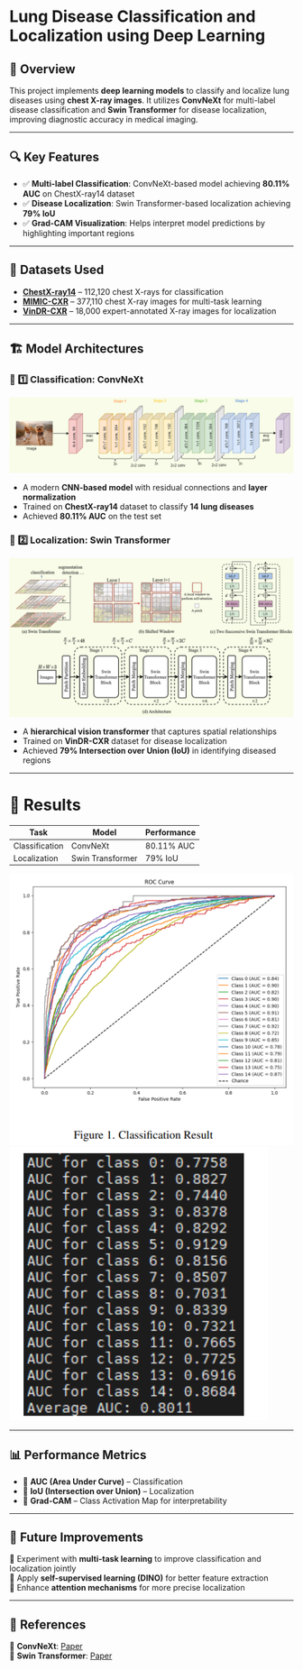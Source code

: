 # Lung Disease Classification and Localization using Deep Learning  

## 📌 Overview  
This project implements **deep learning models** to classify and localize lung diseases using **chest X-ray images**. It utilizes **ConvNeXt** for multi-label disease classification and **Swin Transformer** for disease localization, improving diagnostic accuracy in medical imaging.  

---

## 🔍 Key Features  
- ✅ **Multi-label Classification**: ConvNeXt-based model achieving **80.11% AUC** on ChestX-ray14 dataset  
- ✅ **Disease Localization**: Swin Transformer-based localization achieving **79% IoU**  
- ✅ **Grad-CAM Visualization**: Helps interpret model predictions by highlighting important regions  

---

## 📂 Datasets Used  
- **[ChestX-ray14](https://nihcc.app.box.com/v/ChestXray-NIHCC)** – 112,120 chest X-rays for classification  
- **[MIMIC-CXR](https://physionet.org/content/mimic-cxr/2.0.0/)** – 377,110 chest X-ray images for multi-task learning  
- **[VinDR-CXR](https://vindr.ai/datasets/vindr-cxr)** – 18,000 expert-annotated X-ray images for localization  

---

## 🏗 Model Architectures  

### 🏥 **1️⃣ Classification: ConvNeXt**  
![ConvNeXt Architecture](Images/ConvNext.png)
- A modern **CNN-based model** with residual connections and **layer normalization**  
- Trained on **ChestX-ray14** dataset to classify **14 lung diseases**  
- Achieved **80.11% AUC** on the test set  

### 🏥 **2️⃣ Localization: Swin Transformer**  
![Swin Transformer Architecture](Images/Swin_Transformer.png)
- A **hierarchical vision transformer** that captures spatial relationships  
- Trained on **VinDR-CXR** dataset for disease localization  
- Achieved **79% Intersection over Union (IoU)** in identifying diseased regions  

---

# 🚀 Results  

| Task           | Model            | Performance  |
|---------------|-----------------|-------------|
| Classification | ConvNeXt         | 80.11% AUC  |
| Localization  | Swin Transformer | 79% IoU     |

![Classification Result 1](Images/classification%20Results.png)
![Classification Result 2](Images/Classification%20results%202.png)

---

## 📊 Performance Metrics  
- 📌 **AUC (Area Under Curve)** – Classification  
- 📌 **IoU (Intersection over Union)** – Localization  
- 📌 **Grad-CAM** – Class Activation Map for interpretability  

---

## 📝 Future Improvements  
🔹 Experiment with **multi-task learning** to improve classification and localization jointly  
🔹 Apply **self-supervised learning (DINO)** for better feature extraction  
🔹 Enhance **attention mechanisms** for more precise localization  

---

## 📜 References  
📌 **ConvNeXt**: [Paper](https://arxiv.org/abs/2201.03545)  
📌 **Swin Transformer**: [Paper](https://arxiv.org/abs/2103.14030)  


